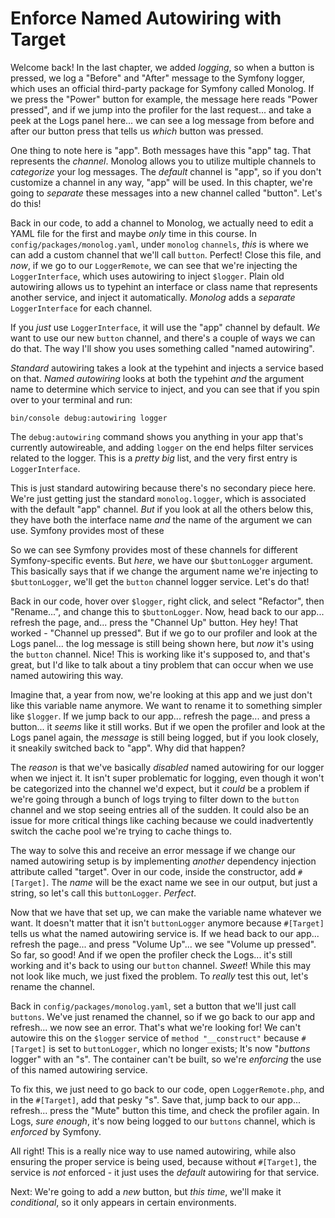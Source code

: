 # Enforce Named Autowiring with Target

Welcome back! In the last chapter, we added *logging*, so when a button is pressed, we log a "Before" and "After" message to the Symfony logger, which uses an official third-party package for Symfony called Monolog. If we press the "Power" button for example, the message here reads "Power pressed", and if we jump into the profiler for the last request... and take a peek at the Logs panel here... we can see a log message from before and after our button press that tells us *which* button was pressed.

One thing to note here is "app". Both messages have this "app" tag. That represents the *channel*. Monolog allows you to utilize multiple channels to *categorize* your log messages. The *default* channel is "app", so if you don't customize a channel in any way, "app" will be used. In this chapter, we're going to *separate* these messages into a new channel called "button". Let's do this!

Back in our code, to add a channel to Monolog, we actually need to edit a YAML file for the first and maybe *only* time in this course. In `config/packages/monolog.yaml`, under `monolog` `channels`, *this* is where we can add a custom channel that we'll call `button`. Perfect! Close this file, and *now*, if we go to our `LoggerRemote`, we can see that we're injecting the `LoggerInterface`, which uses autowiring to inject `$logger`. Plain old autowiring allows us to typehint an interface or class name that represents another service, and inject it automatically. *Monolog* adds a *separate* `LoggerInterface` for each channel.

If you *just* use `LoggerInterface`, it will use the "app" channel by default. *We* want to use our new `button` channel, and there's a couple of ways we can do that. The way I'll show you uses something called "named autowiring".

*Standard* autowiring takes a look at the typehint and injects a service based on that. *Named autowiring* looks at both the typehint *and* the argument name to determine which service to inject, and you can see that if you spin over to your terminal and run:

```terminal
bin/console debug:autowiring logger
```

The `debug:autowiring` command shows you anything in your app that's currently autowireable, and adding `logger` on the end helps filter services related to the logger. This is a *pretty big* list, and the very first entry is `LoggerInterface`.

This is just standard autowiring because there's no secondary piece here. We're just getting just the standard `monolog.logger`, which is associated with the default "app" channel. *But* if you look at all the others below this, they have both the interface name *and* the name of the argument we can use. Symfony provides most of these

So we can see Symfony provides most of these channels for different Symfony-specific events. But *here*, we have our `$buttonLogger` argument. This basically says that if we change the argument name we're injecting to `$buttonLogger`, we'll get the `button` channel logger service. Let's do that!

Back in our code, hover over `$logger`, right click, and select "Refactor", then "Rename...", and change this to `$buttonLogger`. Now, head back to our app... refresh the page, and... press the "Channel Up" button. Hey hey! That worked - "Channel up pressed". But if we go to our profiler and look at the Logs panel... the log message is still being shown here, but *now* it's using the `button` channel. Nice! This is working like it's supposed to, and that's great, but I'd like to talk about a tiny problem that can occur when we use named autowiring this way.

Imagine that, a year from now, we're looking at this app and we just don't like this variable name anymore. We want to rename it to something simpler like `$logger`. If we jump back to our app... refresh the page... and press a button... it *seems* like it still works. But if we open the profiler and look at the Logs panel again, the *message* is still being logged, but if you look closely, it sneakily switched back to "app". Why did that happen?

The *reason* is that we've basically *disabled* named autowiring for our logger when we inject it. It isn't super problematic for logging, even though it won't be categorized into the channel we'd expect, but it *could* be a problem if we're going through a bunch of logs trying to filter down to the `button` channel and we stop seeing entries all of the sudden. It could also be an issue for more critical things like caching because we could inadvertently switch the cache pool we're trying to cache things to.

The way to solve this and receive an error message if we change our named autowiring setup is by implementing *another* dependency injection attribute called "target". Over in our code, inside the constructor, add `#[Target]`. The *name* will be the exact name we see in our output, but just a string, so let's call this `buttonLogger`. *Perfect*.

Now that we have that set up, we can make the variable name whatever we want. It doesn't matter that it isn't `buttonLogger` anymore because `#[Target]` tells us what the named autowiring service is. If we head back to our app... refresh the page... and press "Volume Up"... we see "Volume up pressed". So far, so good! And if we open the profiler check the Logs... it's still working and it's back to using our `button` channel. *Sweet*! While this may not look like much, we just fixed the problem. To *really* test this out, let's rename the channel.

Back in `config/packages/monolog.yaml`, set a button that we'll just call `buttons`. We've just renamed the channel, so if we go back to our app and refresh... we now see an error. That's what we're looking for! We can't autowire this on the `$logger` service of `method "__construct"` because `#[Target]` is set to `buttonLogger`, which no longer exists; It's now "*buttons* logger" with an "s". The container can't be built, so we're *enforcing* the use of this named autowiring service.

To fix this, we just need to go back to our code, open `LoggerRemote.php`, and in the `#[Target]`, add that pesky "s". Save that, jump back to our app... refresh... press the "Mute" button this time, and check the profiler again. In Logs, *sure enough*, it's now being logged to our `buttons` channel, which is *enforced* by Symfony.

All right! This is a really nice way to use named autowiring, while also ensuring the proper service is being used, because without `#[Target]`, the service is *not* enforced - it just uses the *default* autowiring for that service.

Next: We're going to add a *new* button, but *this time*, we'll make it *conditional*, so it only appears in certain environments.
